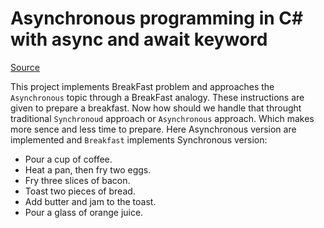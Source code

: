 # Asynchronous programming in C# with async and await keyword

[Source][link0001]

This project implements BreakFast problem and approaches the `Asynchronous` topic through a BreakFast analogy. These instructions are given to prepare a breakfast. Now how should we handle that throught traditional `Synchronoud` approach or `Asynchronous` approach. Which makes more sence and less time to prepare. Here Asynchronous version are implemented and `Breakfast` implements Synchronous version:

- Pour a cup of coffee.
- Heat a pan, then fry two eggs.
- Fry three slices of bacon.
- Toast two pieces of bread.
- Add butter and jam to the toast.
- Pour a glass of orange juice.

[link0001]: https://learn.microsoft.com/en-us/dotnet/csharp/asynchronous-programming/